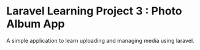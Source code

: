 # Laravel Learning Project 3 : Photo Album App


A simple application to learn uploading and managing media using laravel.